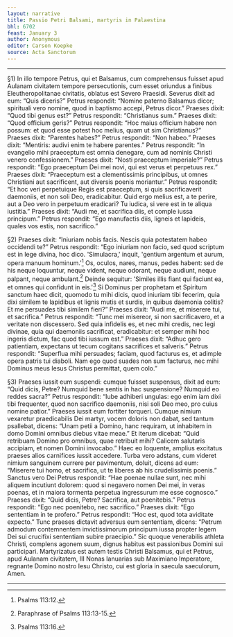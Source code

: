 ```yaml
---
layout: narrative
title: Passio Petri Balsami, martyris in Palaestina
bhl: 6702
feast: January 3
author: Anonymous
editor: Carson Koepke
source: Acta Sanctorum
---
```


---

§1) In illo tempore Petrus, qui et Balsamus, cum comprehensus fuisset apud Aulanam civitatem tempore persecutionis, cum esset oriundus a finibus Eleutheropolitanae civitatis, oblatus est Severo Praesidi. Severus dixit ad eum: “Quis diceris?” Petrus respondit: “Nomine paterno Balsamus dicor; spirituali vero nomine, quod in baptismo accepi, Petrus dicor.” Praeses dixit: “Quod tibi genus est?” Petrus respondit: “Christianus sum.” Praeses dixit: “Quod officium geris?” Petrus respondit: “Hoc maius officium habere non possum: et quod esse potest hoc melius, quam ut sim Christianus?” Praeses dixit: “Parentes habes?” Petrus respondit: “Non habeo.” Praeses dixit: “Mentiris: audivi enim te habere parentes.” Petrus respondit: “In evangelio mihi praeceptum est omnia denegare, cum ad nominis Christi venero confessionem.” Praeses dixit: “Nosti praeceptum imperiale?” Petrus respondit: “Ego praeceptum Dei mei novi, qui est verus et perpetuus rex.” Praeses dixit: “Praeceptum est a clementissimis principibus, ut omnes Christiani aut sacrificent, aut diversis poenis moriantur.” Petrus respondit: “Et hoc veri perpetuique Regis est praeceptum, si quis sacrificaverit daemoniis, et non soli Deo, eradicabitur. Quid ergo melius est, a te perire, aut a Deo vero in perpetuum eradicari? Tu iudica, si vere est in te aliqua iustitia.” Praeses dixit: “Audi me, et sacrifica diis, et comple iussa principum.” Petrus respondit: “Ego manufactis diis, ligneis et lapideis, quales vos estis, non sacrifico.”

§2) Praeses dixit: “Iniuriam nobis facis. Nescis quia potestatem habeo occidendi te?” Petrus respondit: “Ego iniuriam non facio, sed quod scriptum est in lege divina, hoc dico. 'Simulacra,' inquit, 'gentium argentum et aurum, opera manuum hominum.'[^1] Os, oculos, nares, manus, pedes habent: sed de his neque loquuntur, neque vident, neque odorant, neque audiunt, neque palpant, neque ambulant.[^2] Deinde sequitur: 'Similes illis fiant qui faciunt ea, et omnes qui confidunt in eis.'[^3] Si Dominus per prophetam et Spiritum sanctum haec dicit, quomodo tu mihi dicis, quod iniuriam tibi fecerim, quia dixi similem te lapidibus et lignis mutis et surdis, in quibus daemonia colitis? Et me persuades tibi similem fieri?” Praeses dixit: “Audi me, et miserere tui, et sacrifica.” Petrus respondit: “Tunc mei misereor, si non sacrificavero, et a veritate non discessero. Sed quia infidelis es, et nec mihi credis, nec legi divinae, quia qui daemoniis sacrificat, eradicabitur: et semper mihi hoc ingeris dictum, fac quod tibi iussum est.” Praeses dixit: “Adhuc gero patientiam, expectans ut tecum cogitans sacrifices et salveris.” Petrus respondit: “Superflua mihi persuades; faciam, quod facturus es, et adimple opera patris tui diaboli. Nam ego quod suades non sum facturus, nec mihi Dominus meus Iesus Christus permittat, quem colo.”

§3) Praeses iussit eum suspendi: cumque fuisset suspensus, dixit ad eum: “Quid dicis, Petre? Numquid bene sentis in hac suspensione? Numquid eo reddes sacra?” Petrus respondit: “Iube adhiberi ungulas: ego enim iam dixi tibi frequenter, quod non sacrifico daemoniis, nisi soli Deo meo, pro cuius nomine patior.” Praeses iussit eum fortiter torqueri. Cumque nimium vexaretur praedicabilis Dei martyr, vocem doloris non dabat, sed tantum psallebat, dicens: “Unam petii a Domino, hanc requiram, ut inhabitem in domo Domini omnibus diebus vitae meae.” Et iterum dicebat: “Quid retribuam Domino pro omnibus, quae retribuit mihi? Calicem salutaris accipiam, et nomen Domini invocabo.” Haec eo loquente, amplius excitatus praeses alios carnifices iussit accedere. Turba vero adstans, cum videret nimium sanguinem currere per pavimentum, doluit, dicens ad eum: “Miserere tui homo, et sacrifica, ut te liberes ab his crudelissimis poenis.” Sanctus vero Dei Petrus respondit: “Hae poenae nullae sunt, nec mihi aliquem incutiunt dolorem: quod si negavero nomen Dei mei, in veras poenas, et in maiora tormenta perpetua ingressurum me esse cognosco.” Praeses dixit: “Quid dicis, Petre? Sacrifica, aut poenitebis.” Petrus respondit: “Ego nec poenitebo, nec sacrifico.” Praeses dixit: “Ego sententiam in te profero.” Petrus respondit: “Hoc est, quod tota aviditate expecto.” Tunc praeses dictavit adversus eum sententiam, dicens: “Petrum admodum contemnentem invictissimorum principum iussa propter legem Dei sui crucifixi sententiam subire praecipio.” Sic quoque venerabilis athleta Christi, complens agonem suum, dignus habitus est passionibus Domini sui participari. Martyrizatus est autem testis Christi Balsamus, qui et Petrus, apud Aulanam civitatem, III Nonas Ianuarias sub Maximiano Imperatore, regnante Domino nostro Iesu Christo, cui est gloria in saecula saeculorum, Amen.

---

[^1]: Psalms 113:12.

[^2]: Paraphrase of Psalms 113:13-15.

[^3]: Psalms 113:16.
